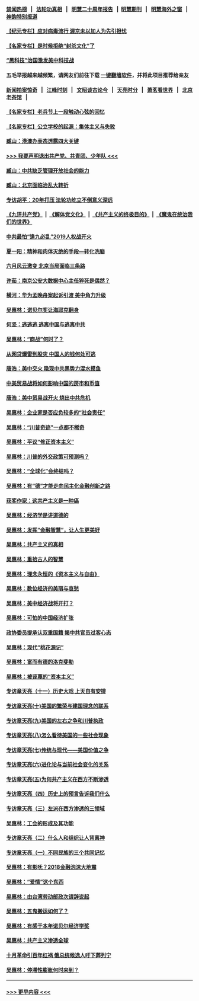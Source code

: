 #### [禁闻热榜](热点新闻.md?=0)  &nbsp;&nbsp;|&nbsp;&nbsp; [法轮功真相](https://github.com/gfw-breaker/truth/blob/master/README.md?=0) &nbsp;&nbsp;|&nbsp;&nbsp; [明慧二十周年报告](https://github.com/gfw-breaker/mh-reports/blob/master/README.md?=0) &nbsp;&nbsp;|&nbsp;&nbsp;[明慧期刊](https://github.com/gfw-breaker/mh-qikan) &nbsp;&nbsp;|&nbsp;&nbsp; [明慧海外之窗](https://github.com/gfw-breaker/mh-news/blob/master/README.md?=0) &nbsp;&nbsp;|&nbsp;&nbsp; [神韵特别报道](https://github.com/gfw-breaker/mh-news/blob/master/shenyun.md?=0)
#### [【纪元专栏】应对病毒流行 渥京未以加人为先引担忧](../pages/nsc423/n11875714.md?t=03130402) 
#### [【名家专栏】是时候拒绝“封杀文化”了](../pages/nsc423/n11814093.md?t=03130402) 
#### [“黑科技”治国激发美中科技战](../pages/nsc423/n11638056.md?t=03130402) 
#### 五毛举报越来越频繁，请网友们前往下载 [一键翻墙软件](https://github.com/gfw-breaker/ssr-accounts)，并将此项目推荐给亲友
#### [新闻拍案惊奇](https://github.com/gfw-breaker/banned-news/blob/master/pages/link4.md) &nbsp;&nbsp;|&nbsp;&nbsp; [江峰时刻](https://github.com/gfw-breaker/banned-news/blob/master/pages/link4.md) &nbsp;&nbsp;|&nbsp;&nbsp; [文昭谈古论今](https://github.com/gfw-breaker/banned-news/blob/master/pages/link4.md) &nbsp;&nbsp;|&nbsp;&nbsp; [天亮时分](https://github.com/gfw-breaker/banned-news/blob/master/pages/link4.md) &nbsp;&nbsp;|&nbsp;&nbsp; [萧茗看世界](https://github.com/gfw-breaker/banned-news/blob/master/pages/link4.md) &nbsp;&nbsp;|&nbsp;&nbsp; [北京老茶馆](https://github.com/gfw-breaker/banned-news/blob/master/pages/link4.md) &nbsp;&nbsp;|&nbsp;&nbsp; 
#### [【名家专栏】老兵节上一段触动心弦的回忆](../pages/nsc423/n11646016.md?t=03130402) 
#### [【名家专栏】公立学校的起源：集体主义与失败](../pages/nsc423/n11601833.md?t=03130402) 
#### [臧山：港澳办表态透露四大关键](../pages/nsc423/n11421628.md?t=03130402) 
#### [>>> 我要声明退出共产党、共青团、少年队 <<<](https://github.com/begood0513/goodnews/blob/master/quit/letter.md) 
#### [臧山：中共缺乏管理开放社会的能力](../pages/nsc423/n11407457.md?t=03130402) 
#### [臧山：北京面临治乱大转折](../pages/nsc423/n11406895.md?t=03130402) 
#### [专访胡平：20年打压 法轮功屹立不倒意义深远](../pages/nsc423/n11398800.md?t=03130402) 
#### [《九评共产党》](https://github.com/begood0513/9ping.md/blob/master/README.md) &nbsp;|&nbsp; [《解体党文化》](../../../../jtdwh.md/blob/master/README.md)  &nbsp;|&nbsp; [《共产主义的终极目的》](../../../../gczydzjmd.md/blob/master/README.md) &nbsp;|&nbsp; [《魔鬼在统治我们的世界》](../../../../mgztzwmdsj.md/blob/master/README.md) 
#### [中共最怕“逢九必乱”2019人权战开火](../pages/nsc423/n11385248.md?t=03130402) 
#### [夏一阳：精神和肉体灭绝的手段—转化洗脑](../pages/nsc423/n11368250.md?t=03130402) 
#### [六月风云激变 北京当局面临三条路](../pages/nsc423/n11313668.md?t=03130402) 
#### [许茹：南京公安大数据中心主任猝死是偶然？](../pages/nsc423/n11064744.md?t=03130402) 
#### [横河：华为孟晚舟案起诉引渡 美中角力升级](../pages/nsc423/n11027230.md?t=03130402) 
#### [吴惠林：诺贝尔奖让海耶克翻身](../pages/nsc423/n10890049.md?t=03130402) 
#### [何坚：逃逃逃 逃离中国与逃离中共](../pages/nsc423/n10592891.md?t=03130402) 
#### [吴惠林：“商战”何时了？](../pages/nsc423/n10573558.md?t=03130402) 
#### [从网贷爆雷到股灾 中国人的钱何处可逃](../pages/nsc423/n10572800.md?t=03130402) 
#### [唐浩：美中交火 隐现中共黑势力混水摸鱼](../pages/nsc423/n10544040.md?t=03130402) 
#### [中美贸易战将如何影响中国的房市和币值](../pages/nsc423/n10543697.md?t=03130402) 
#### [唐浩：美中贸易战开火 烧出中共危机](../pages/nsc423/n10540126.md?t=03130402) 
#### [吴惠林：企业家是否应负较多的“社会责任”](../pages/nsc423/n10535022.md?t=03130402) 
#### [吴惠林：“川普奇迹”一点都不稀奇](../pages/nsc423/n10512808.md?t=03130402) 
#### [吴惠林：平议“修正资本主义”](../pages/nsc423/n10495724.md?t=03130402) 
#### [吴惠林：川普的外交政策可预测吗？](../pages/nsc423/n10462387.md?t=03130402) 
#### [吴惠林：“全球化”会终结吗？](../pages/nsc423/n10452838.md?t=03130402) 
#### [吴惠林：有“德”才能走向民主化金融创新之路](../pages/nsc423/n10432292.md?t=03130402) 
#### [获奖作家：这共产主义是一种癌](../pages/nsc423/n10431541.md?t=03130402) 
#### [吴惠林：经济学是讲道德的](../pages/nsc423/n10398014.md?t=03130402) 
#### [吴惠林：发挥“金融智慧”，让人生更美好](../pages/nsc423/n10375019.md?t=03130402) 
#### [吴惠林：共产主义的真相](../pages/nsc423/n10351394.md?t=03130402) 
#### [吴惠林：重拾古人的智慧](../pages/nsc423/n10337691.md?t=03130402) 
#### [吴惠林：理念永恒的《资本主义与自由》](../pages/nsc423/n10316274.md?t=03130402) 
#### [吴惠林：数位经济的美丽与哀愁](../pages/nsc423/n10292946.md?t=03130402) 
#### [吴惠林：美中经济战将开打？](../pages/nsc423/n10258825.md?t=03130402) 
#### [吴惠林：可怕的中国经济扩张](../pages/nsc423/n10219147.md?t=03130402) 
#### [政协委员提承认双重国籍 揭中共官员过客心态](../pages/nsc423/n10208809.md?t=03130402) 
#### [吴惠林：现代“桃花源记”](../pages/nsc423/n10185234.md?t=03130402) 
#### [吴惠林：富而有德的洛克斐勒](../pages/nsc423/n10142264.md?t=03130402) 
#### [吴惠林：被诬蔑的“资本主义”](../pages/nsc423/n10124816.md?t=03130402) 
#### [专访章天亮（十一）历史大戏 上天自有安排](../pages/nsc423/n10094905.md?t=03130402) 
#### [专访章天亮(十)美国的繁荣与建国理念的联系](../pages/nsc423/n10094899.md?t=03130402) 
#### [专访章天亮(九)美国的左右之争和川普执政](../pages/nsc423/n10094889.md?t=03130402) 
#### [专访章天亮(八)怎么看待美国的一些社会现象](../pages/nsc423/n10094857.md?t=03130402) 
#### [专访章天亮(七)传统与现代——美国价值之争](../pages/nsc423/n10093140.md?t=03130402) 
#### [专访章天亮(六)进化论与当前社会变化的关系](../pages/nsc423/n10092036.md?t=03130402) 
#### [专访章天亮(五)为何共产主义在西方不断渗透](../pages/nsc423/n10083620.md?t=03130402) 
#### [专访章天亮（四）历史上的预言告诉我们什么](../pages/nsc423/n10083606.md?t=03130402) 
#### [专访章天亮（三）左派在西方渗透的三领域](../pages/nsc423/n10081115.md?t=03130402) 
#### [吴惠林：工会的形成及其功能](../pages/nsc423/n10080633.md?t=03130402) 
#### [专访章天亮（二）什么人和组织让人背离神](../pages/nsc423/n10076637.md?t=03130402) 
#### [专访章天亮（一）不同民族的三个共同记忆](../pages/nsc423/n10074188.md?t=03130402) 
#### [吴惠林：有影呒？2018金融泡沫大地震](../pages/nsc423/n10040534.md?t=03130402) 
#### [吴惠林：“爱情”这个东西](../pages/nsc423/n10019423.md?t=03130402) 
#### [吴惠林：由台湾劳动部政次请辞说起](../pages/nsc423/n9979679.md?t=03130402) 
#### [吴惠林：五鬼搬运如何了？](../pages/nsc423/n9925338.md?t=03130402) 
#### [吴惠林：有感于本年诺贝尔经济学奖](../pages/nsc423/n9871883.md?t=03130402) 
#### [吴惠林：共产主义渗透全球](../pages/nsc423/n9812748.md?t=03130402) 
#### [十月革命引百年红祸 俄总统候选人吁下葬列宁](../pages/nsc423/n9810182.md?t=03130402) 
#### [吴惠林：停滞性膨胀何时来到？](../pages/nsc423/n9764136.md?t=03130402) 

----
#### [ >>> 更早内容 <<< ](../indexes/nsc423-earlier.md)
